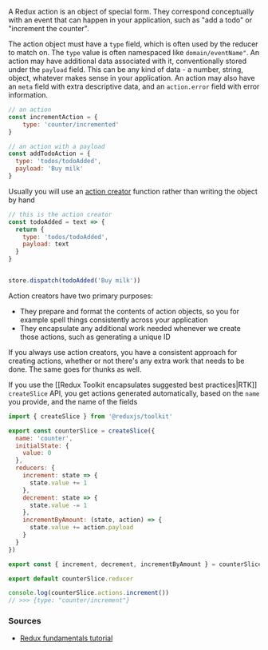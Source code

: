 
A Redux action is an object of special form. They correspond conceptually with an event that can happen  in your application, such as "add a todo" or "increment the counter".

The action object must have a `type` field, which is often used by the reducer to match on. The `type` value is often namespaced like `domain/eventName"`. An action may have additional data associated with it, conventionally stored under the  `payload` field. This can be any kind of data - a number, string, object, whatever makes sense in your application.  An action may also have an `meta` field with extra descriptive data, and an `action.error` field with error information.

```js
// an action
const incrementAction = {
	type: 'counter/incremented'
}

// an action with a payload
const addTodoAction = {
  type: 'todos/todoAdded',
  payload: 'Buy milk'
}
```

Usually you will use an [action creator](https://redux.js.org/tutorials/fundamentals/part-7-standard-patterns#action-creators) function rather than writing the object by hand
```js
// this is the action creator
const todoAdded = text => {
  return {
    type: 'todos/todoAdded',
    payload: text
  }
}


store.dispatch(todoAdded('Buy milk'))

```

Action creators have two primary purposes:

-   They prepare and format the contents of action objects, so you for example spell things consistently across your application
-   They encapsulate any additional work needed whenever we create those actions, such as generating a unique ID

If you always use action creators, you have a consistent approach for creating actions, whether or not there's any extra work that needs to be done. The same goes for thunks as well.


If you use the [[Redux Toolkit encapsulates suggested best practices|RTK]] `createSlice` API, you get actions generated automatically, based on the `name` you provide, and the name of the fields
```js
import { createSlice } from '@reduxjs/toolkit'

export const counterSlice = createSlice({
  name: 'counter',
  initialState: {
    value: 0
  },
  reducers: {
    increment: state => {
      state.value += 1
    },
    decrement: state => {
      state.value -= 1
    },
    incrementByAmount: (state, action) => {
      state.value += action.payload
    }
  }
})

export const { increment, decrement, incrementByAmount } = counterSlice.actions

export default counterSlice.reducer

console.log(counterSlice.actions.increment())
// >>> {type: "counter/increment"}

```

### Sources

- [Redux fundamentals tutorial](https://redux.js.org/tutorials/fundamentals/part-2-concepts-data-flow#actions)